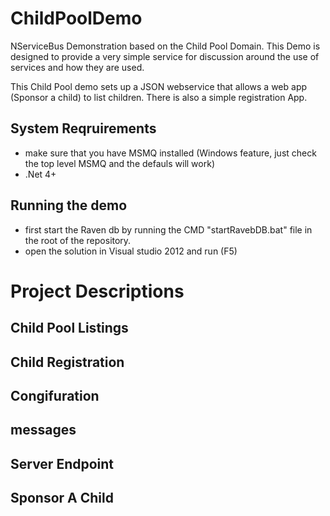 ChildPoolDemo
=============
NServiceBus Demonstration based on the Child Pool Domain. This Demo is designed to provide a very simple service for discussion around the use of services and how they are used.

This Child Pool demo sets up a JSON webservice that allows a web app (Sponsor a child) to list children.  There is also a simple registration App. 

System Reqruirements
--------------------
* make sure that you have MSMQ installed (Windows feature, just check the top level MSMQ and the defauls will work)
* .Net 4+


Running the demo
----------------
- first start the Raven db by running the CMD "startRavebDB.bat" file in the root of the repository.
- open the solution in Visual studio 2012 and run (F5)

Project Descriptions
====================

Child Pool Listings
-------------------

Child Registration
------------------

Congifuration
-------------

messages
--------

Server Endpoint
---------------

Sponsor A Child
---------------